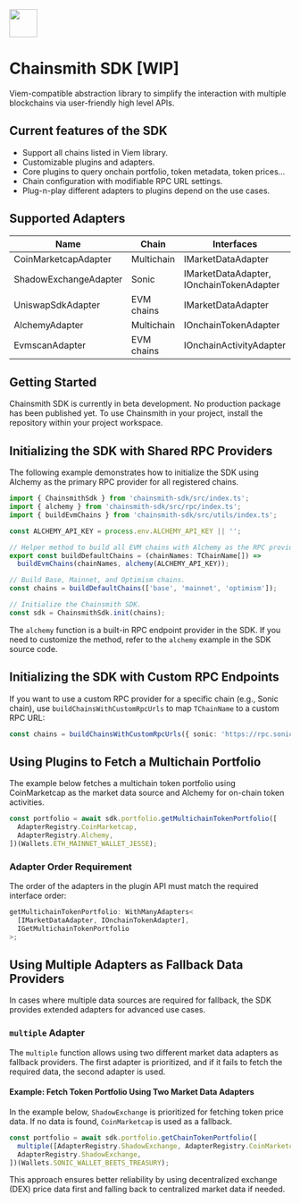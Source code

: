 
<img src="https://github.com/user-attachments/assets/e2750716-ef0a-4977-be29-db691126e31b" width="50px"/>

# Chainsmith SDK [WIP]

Viem-compatible abstraction library to simplify the interaction with multiple blockchains via user-friendly high level APIs.

## Current features of the SDK

- Support all chains listed in Viem library.
- Customizable plugins and adapters.
- Core plugins to query onchain portfolio, token metadata, token prices...
- Chain configuration with modifiable RPC URL settings.
- Plug-n-play different adapters to plugins depend on the use cases.

## Supported Adapters

| Name                  | Chain      | Interfaces                               |
| --------------------- | ---------- | ---------------------------------------- |
| CoinMarketcapAdapter  | Multichain | IMarketDataAdapter                       |
| ShadowExchangeAdapter | Sonic      | IMarketDataAdapter, IOnchainTokenAdapter |
| UniswapSdkAdapter     | EVM chains | IMarketDataAdapter                       |
| AlchemyAdapter        | Multichain | IOnchainTokenAdapter                     |
| EvmscanAdapter        | EVM chains | IOnchainActivityAdapter                  |

## Getting Started

Chainsmith SDK is currently in beta development. No production package has been published yet. To use Chainsmith in your project, install the repository within your project workspace.

## Initializing the SDK with Shared RPC Providers

The following example demonstrates how to initialize the SDK using Alchemy as the primary RPC provider for all registered chains.

```typescript
import { ChainsmithSdk } from 'chainsmith-sdk/src/index.ts';
import { alchemy } from 'chainsmith-sdk/src/rpc/index.ts';
import { buildEvmChains } from 'chainsmith-sdk/src/utils/index.ts';

const ALCHEMY_API_KEY = process.env.ALCHEMY_API_KEY || '';

// Helper method to build all EVM chains with Alchemy as the RPC provider.
export const buildDefaultChains = (chainNames: TChainName[]) =>
  buildEvmChains(chainNames, alchemy(ALCHEMY_API_KEY));

// Build Base, Mainnet, and Optimism chains.
const chains = buildDefaultChains(['base', 'mainnet', 'optimism']);

// Initialize the Chainsmith SDK.
const sdk = ChainsmithSdk.init(chains);
```

The `alchemy` function is a built-in RPC endpoint provider in the SDK. If you need to customize the method, refer to the `alchemy` example in the SDK source code.

## Initializing the SDK with Custom RPC Endpoints

If you want to use a custom RPC provider for a specific chain (e.g., Sonic chain), use `buildChainsWithCustomRpcUrls` to map `TChainName` to a custom RPC URL:

```typescript
const chains = buildChainsWithCustomRpcUrls({ sonic: 'https://rpc.soniclabs.com' }, 'evm');
```

## Using Plugins to Fetch a Multichain Portfolio

The example below fetches a multichain token portfolio using CoinMarketcap as the market data source and Alchemy for on-chain token activities.

```typescript
const portfolio = await sdk.portfolio.getMultichainTokenPortfolio([
  AdapterRegistry.CoinMarketcap,
  AdapterRegistry.Alchemy,
])(Wallets.ETH_MAINNET_WALLET_JESSE);
```

### Adapter Order Requirement

The order of the adapters in the plugin API must match the required interface order:

```typescript
getMultichainTokenPortfolio: WithManyAdapters<
  [IMarketDataAdapter, IOnchainTokenAdapter],
  IGetMultichainTokenPortfolio
>;
```

## Using Multiple Adapters as Fallback Data Providers

In cases where multiple data sources are required for fallback, the SDK provides extended adapters for advanced use cases.

### `multiple` Adapter

The `multiple` function allows using two different market data adapters as fallback providers. The first adapter is prioritized, and if it fails to fetch the required data, the second adapter is used.

#### Example: Fetch Token Portfolio Using Two Market Data Adapters

In the example below, `ShadowExchange` is prioritized for fetching token price data. If no data is found, `CoinMarketcap` is used as a fallback.

```typescript
const portfolio = await sdk.portfolio.getChainTokenPortfolio([
  multiple([AdapterRegistry.ShadowExchange, AdapterRegistry.CoinMarketcap]),
  AdapterRegistry.ShadowExchange,
])(Wallets.SONIC_WALLET_BEETS_TREASURY);
```

This approach ensures better reliability by using decentralized exchange (DEX) price data first and falling back to centralized market data if needed.
